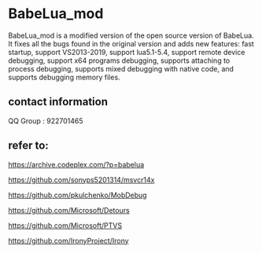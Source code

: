 # BabeLua_mod
BabeLua_mod is a modified version of the open source version of BabeLua. It fixes all the bugs found in the original version and adds new features: fast startup, support VS2013-2019, support lua5.1-5.4, support remote device debugging, support x64 programs debugging, supports attaching to process debugging, supports mixed debugging with native code, and supports debugging memory files.

## contact information
QQ Group : 922701465

## refer to:
https://archive.codeplex.com/?p=babelua

https://github.com/sonyps5201314/msvcr14x

https://github.com/pkulchenko/MobDebug

https://github.com/Microsoft/Detours

https://github.com/Microsoft/PTVS

https://github.com/IronyProject/Irony
